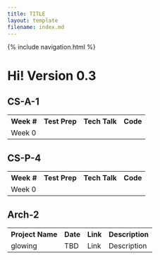 ```yaml
---
title: TITLE
layout: template
filename: index.md
--- 
```


{% include navigation.html %}

# Hi! Version 0.3

## CS-A-1

<table>
    <tr>
        <th>Week #</th>
        <th>Test Prep</th>
        <th>Tech Talk</th>
        <th>Code</th>
    </tr>
    <tr>
        <td>Week 0</td>
        <td></td>
        <td></td>
        <td></td>
    </tr>
</table>

## CS-P-4

<table>
    <tr>
        <th>Week #</th>
        <th>Test Prep</th>
        <th>Tech Talk</th>
        <th>Code</th>
    </tr>
    <tr>
        <td>Week 0</td>
        <td></td>
        <td></td>
        <td></td>
    </tr>
</table>

## Arch-2

<table>
    <tr>
        <th>Project Name</th>
        <th>Date</th>
        <th>Link</th>
        <th>Description</th>
    </tr>
    <tr>
        <td>glowing</td>
        <td>TBD</td>
        <td>Link</td>
        <td>Description</td>
    </tr>
</table>